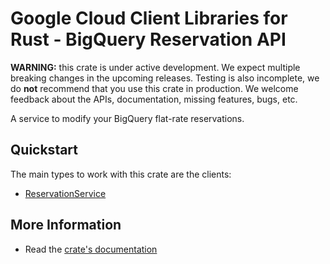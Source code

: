 # Google Cloud Client Libraries for Rust - BigQuery Reservation API

<!-- Code generated by sidekick. DO NOT EDIT. -->

**WARNING:** this crate is under active development. We expect multiple breaking
changes in the upcoming releases. Testing is also incomplete, we do **not**
recommend that you use this crate in production. We welcome feedback about the
APIs, documentation, missing features, bugs, etc.

A service to modify your BigQuery flat-rate reservations.

## Quickstart

The main types to work with this crate are the clients:

* [ReservationService](https://docs.rs/google-cloud-bigquery-reservation-v1/latest/google_cloud_bigquery_reservation_v1/client/struct.ReservationService.html)

## More Information

* Read the [crate's documentation](https://docs.rs/google-cloud-bigquery-reservation-v1/latest/google-cloud-bigquery-reservation-v1)
